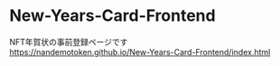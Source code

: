 # New-Years-Card-Frontend
NFT年賀状の事前登録ページです  
https://nandemotoken.github.io/New-Years-Card-Frontend/index.html
